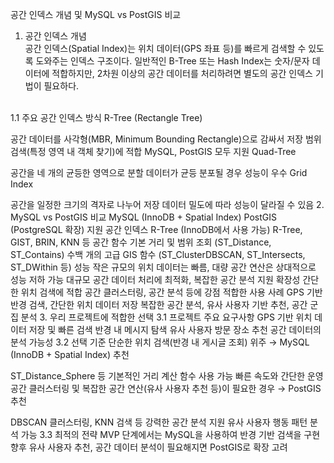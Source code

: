 공간 인덱스 개념 및 MySQL vs PostGIS 비교 <br/>
1. 공간 인덱스 개념 <br/>
공간 인덱스(Spatial Index)는 위치 데이터(GPS 좌표 등)를 빠르게 검색할 수 있도록 도와주는 인덱스 구조이다. 일반적인 B-Tree 또는 Hash Index는 숫자/문자 데이터에 적합하지만, 2차원 이상의 공간 데이터를 처리하려면 별도의 공간 인덱스 기법이 필요하다.
<br/>
1.1 주요 공간 인덱스 방식
R-Tree (Rectangle Tree)

공간 데이터를 사각형(MBR, Minimum Bounding Rectangle)으로 감싸서 저장
범위 검색(특정 영역 내 객체 찾기)에 적합
MySQL, PostGIS 모두 지원
Quad-Tree

공간을 네 개의 균등한 영역으로 분할
데이터가 균등 분포될 경우 성능이 우수
Grid Index

공간을 일정한 크기의 격자로 나누어 저장
데이터 밀도에 따라 성능이 달라질 수 있음
2. MySQL vs PostGIS 비교
MySQL (InnoDB + Spatial Index)	PostGIS (PostgreSQL 확장)
지원 공간 인덱스	R-Tree (InnoDB에서 사용 가능)	R-Tree, GIST, BRIN, KNN 등
공간 함수	기본 거리 및 범위 조회 (ST_Distance, ST_Contains)	수백 개의 고급 GIS 함수 (ST_ClusterDBSCAN, ST_Intersects, ST_DWithin 등)
성능	작은 규모의 위치 데이터는 빠름, 대량 공간 연산은 상대적으로 성능 저하 가능	대규모 공간 데이터 처리에 최적화, 복잡한 공간 분석 지원
확장성	간단한 위치 검색에 적합	공간 클러스터링, 공간 분석 등에 강점
적합한 사용 사례	GPS 기반 반경 검색, 간단한 위치 데이터 저장	복잡한 공간 분석, 유사 사용자 기반 추천, 공간 군집 분석
3. 우리 프로젝트에 적합한 선택
3.1 프로젝트 주요 요구사항
GPS 기반 위치 데이터 저장 및 빠른 검색
반경 내 메시지 탐색
유사 사용자 방문 장소 추천
공간 데이터의 분석 가능성
3.2 선택 기준
단순한 위치 검색(반경 내 게시글 조회) 위주
→ MySQL (InnoDB + Spatial Index) 추천

ST_Distance_Sphere 등 기본적인 거리 계산 함수 사용 가능
빠른 속도와 간단한 운영
공간 클러스터링 및 복잡한 공간 연산(유사 사용자 추천 등)이 필요한 경우
→ PostGIS 추천

DBSCAN 클러스터링, KNN 검색 등 강력한 공간 분석 지원
유사 사용자 행동 패턴 분석 가능
3.3 최적의 전략
MVP 단계에서는 MySQL을 사용하여 반경 기반 검색을 구현
향후 유사 사용자 추천, 공간 데이터 분석이 필요해지면 PostGIS로 확장 고려